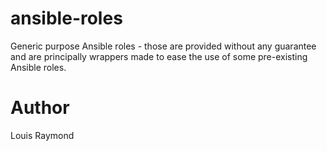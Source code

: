 # ansible-roles
Generic purpose Ansible roles - those are provided without any guarantee and are principally wrappers made to ease the use of some pre-existing Ansible roles.

# Author

Louis Raymond
